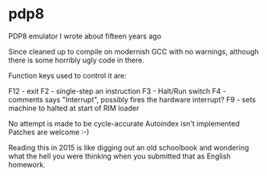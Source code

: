 pdp8
====

PDP8 emulator I wrote about fifteen years ago

Since cleaned up to compile on modernish GCC with no warnings, although there is
some horribly ugly code in there.

Function keys used to control it are:

  F12 - exit
  F2  - single-step an instruction
  F3  - Halt/Run switch
  F4  - comments says "Interrupt", possibly fires the hardware interrupt?
  F9  - sets machine to halted at start of RIM loader

No attempt is made to be cycle-accurate
Autoindex isn't implemented
Patches are welcome :-)

Reading this in 2015 is like digging out an old schoolbook and wondering what
the hell you were thinking when you submitted that as English homework.
